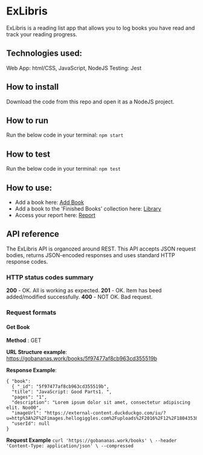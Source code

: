 # ExLibris

ExLibris is a reading list app that allows you to log books you have read and track your reading progress.

## Technologies used:

Web App: html/CSS, JavaScript, NodeJS
Testing: Jest

## How to install

Download the code from this repo and open it as a NodeJS project.

## How to run

Run the below code in your terminal:
`npm start`

## How to test

Run the below code in your terminal:
`npm test`

## How to use:

- Add a book here:
  [Add Book](http://localhost:8000/admin/add-book)
- Add a book to the 'Finished Books' collection here:
  [Library](http://localhost:8000/)
- Access your report here:
  [Report](http://localhost:8000/report)

## API reference

The ExLibris API is organozed around REST.
This API accepts JSON request bodies, returns JSON-encoded responses and uses standard HTTP response codes.

### HTTP status codes summary

**200** - OK. All is working as expected.
**201** - OK. Item has beed added/modified successfully.
**400** - NOT OK. Bad request.

### Request formats

#### Get Book

**Method** : GET

**URL Structure example**: https://gobananas.work/books/5f97477af8cb963cd355519b

**Response Example**:

```
{ "book":
  { "_id": "5f97477af8cb963cd355519b",
  "title": "JavaScript: Good Parts1. ",
  "pages": "1",
  "description": "Lorem ipsum dolor sit amet, consectetur adipiscing elit. Noo00",
  "imageUrl": "https://external-content.duckduckgo.com/iu/?u=http%3A%2F%2Fimages.hellogiggles.com%2Fuploads%2F2016%2F12%2F18043538%2Fshutterstock_91553819.jpg&f=1&nofb=1",
  "userId": null
}
```

**Request Example**
`curl 'https://gobananas.work/books' \ --header 'Content-Type: application/json' \ --compressed`
